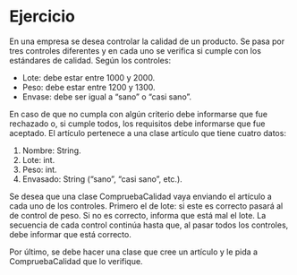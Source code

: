 # Ejercicio
En una empresa se desea controlar la calidad de un producto. Se pasa por tres controles
diferentes y en cada uno se verifica si cumple con los estándares de calidad. Según los
controles:
- Lote: debe estar entre 1000 y 2000.
- Peso: debe estar entre 1200 y 1300.
- Envase: debe ser igual a “sano” o “casi sano”.

En caso de que no cumpla con algún criterio debe informarse que fue rechazado o, si
cumple todos, los requisitos debe informarse que fue aceptado.
El artículo pertenece a una clase artículo que tiene cuatro datos:
1. Nombre: String.
2. Lote: int.
3. Peso: int.
4. Envasado: String (“sano”, “casi sano”, etc.).

Se desea que una clase CompruebaCalidad vaya enviando el artículo a cada uno de los
controles. Primero el de lote: si este es correcto pasará al de control de peso. Si no es
correcto, informa que está mal el lote. La secuencia de cada control continúa hasta que, al
pasar todos los controles, debe informar que está correcto.

Por último, se debe hacer una clase que cree un artículo y le pida a CompruebaCalidad que
lo verifique.